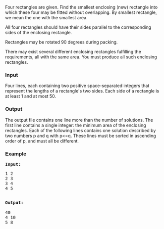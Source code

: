 <p>Four rectangles are given.  Find the smallest enclosing (new) rectangle into which these four may be fitted without overlapping.  By smallest rectangle, we mean the one with the smallest area.</p>
<p>All four rectangles should have their sides parallel to the corresponding sides of the enclosing rectangle.</p>
<p>Rectangles may be rotated 90 degrees during packing.</p>
<p>There may exist several different enclosing rectangles fulfilling the requirements, all with the same area.  You must produce all such enclosing rectangles.</p>
<h3>Input</h3>
<p>Four lines, each containing two positive space-separated integers that represent the lengths of a rectangle's two sides.  Each side of a rectangle is at least 1 and at most 50.</p>
<h3>Output</h3>
<p>The output file contains one line more than the number of solutions. The first line contains a single integer:  the minimum area of the enclosing rectangles.  Each of the following lines contains one solution described by two numbers p and q with p&lt;=q.  These lines must be sorted in ascending order of p, and must all be different.</p>
<h3>Example</h3>
<pre><strong>Input:</strong>
<pre>1 2
2 3
3 4
4 5
</pre>
<strong>Output:</strong><br><br>40 <br>4 10 <br>5 8</pre>